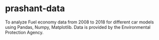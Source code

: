 # prashant-data
To analyze Fuel economy data from 2008 to 2018 for different car models using Pandas, Numpy, Matplotlib. Data is provided by the Environmental Protection Agency.
